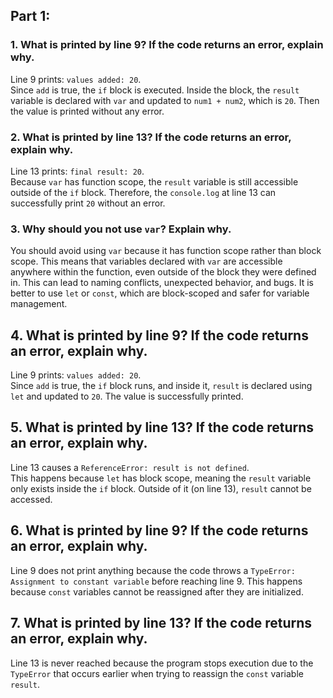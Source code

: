 ## Part 1: 

### 1. What is printed by line 9? If the code returns an error, explain why.
Line 9 prints: `values added: 20`.  
Since `add` is true, the `if` block is executed. Inside the block, the `result` variable is declared with `var` and updated to `num1 + num2`, which is `20`. Then the value is printed without any error.

### 2. What is printed by line 13? If the code returns an error, explain why.
Line 13 prints: `final result: 20`.  
Because `var` has function scope, the `result` variable is still accessible outside of the `if` block. Therefore, the `console.log` at line 13 can successfully print `20` without an error.

### 3. Why should you not use `var`? Explain why.
You should avoid using `var` because it has function scope rather than block scope. This means that variables declared with `var` are accessible anywhere within the function, even outside of the block they were defined in. This can lead to naming conflicts, unexpected behavior, and bugs. It is better to use `let` or `const`, which are block-scoped and safer for variable management.

## 4. What is printed by line 9? If the code returns an error, explain why.
Line 9 prints: `values added: 20`.  
Since `add` is true, the `if` block runs, and inside it, `result` is declared using `let` and updated to `20`. The value is successfully printed.

## 5. What is printed by line 13? If the code returns an error, explain why.
Line 13 causes a `ReferenceError: result is not defined`.  
This happens because `let` has block scope, meaning the `result` variable only exists inside the `if` block. Outside of it (on line 13), `result` cannot be accessed.

## 6. What is printed by line 9? If the code returns an error, explain why.
Line 9 does not print anything because the code throws a `TypeError: Assignment to constant variable` before reaching line 9. This happens because `const` variables cannot be reassigned after they are initialized.

## 7. What is printed by line 13? If the code returns an error, explain why.
Line 13 is never reached because the program stops execution due to the `TypeError` that occurs earlier when trying to reassign the `const` variable `result`.

